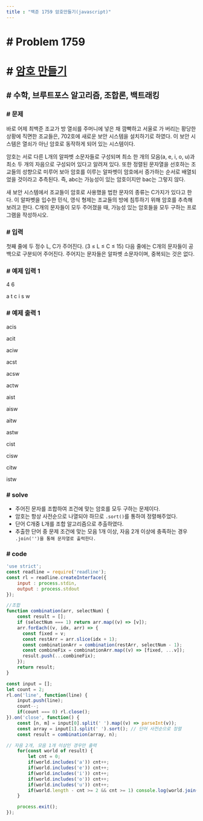 ```yaml
---
title : "백준 1759 암호만들기(javascript)"
---
```

# # Problem 1759


# # [암호 만들기](https://www.acmicpc.net/problem/1759)

## # 수학, 브루트포스 알고리즘, 조합론, 백트래킹

### # 문제

바로 어제 최백준 조교가 방 열쇠를 주머니에 넣은 채 깜빡하고 서울로 가 버리는 황당한 상황에 직면한 조교들은, 702호에 새로운 보안 시스템을 설치하기로 하였다. 이 보안 시스템은 열쇠가 아닌 암호로 동작하게 되어 있는 시스템이다.

암호는 서로 다른 L개의 알파벳 소문자들로 구성되며 최소 한 개의 모음(a, e, i, o, u)과 최소 두 개의 자음으로 구성되어 있다고 알려져 있다. 또한 정렬된 문자열을 선호하는 조교들의 성향으로 미루어 보아 암호를 이루는 알파벳이 암호에서 증가하는 순서로 배열되었을 것이라고 추측된다. 즉, abc는 가능성이 있는 암호이지만 bac는 그렇지 않다.

새 보안 시스템에서 조교들이 암호로 사용했을 법한 문자의 종류는 C가지가 있다고 한다. 이 알파벳을 입수한 민식, 영식 형제는 조교들의 방에 침투하기 위해 암호를 추측해 보려고 한다. C개의 문자들이 모두 주어졌을 때, 가능성 있는 암호들을 모두 구하는 프로그램을 작성하시오.

### # 입력

첫째 줄에 두 정수 L, C가 주어진다. (3 ≤ L ≤ C ≤ 15) 다음 줄에는 C개의 문자들이 공백으로 구분되어 주어진다. 주어지는 문자들은 알파벳 소문자이며, 중복되는 것은 없다.

### # 예제 입력 1

4 6

a t c i s w

### # 예제 출력 1

acis

acit

aciw

acst

acsw

actw

aist

aisw

aitw

astw

cist

cisw

citw

istw

### # solve

- 주어진 문자를 조합하여 조건에 맞는 암호를 모두 구하는 문제이다.
- 암호는 항상 사전순으로 나열되야 하므로 `.sort()`를 통하여 정렬해주었다.
- 단어 C개중 L개를 조합 알고리즘으로 추출하였다.
- 추출한 단어 중 문제 조건에 맞는 모음 1개 이상, 자음 2개 이상에 충족하는 경우 `.join('')을 통해 문자열로 출력한다.`

### # code

```javascript
'use strict';
const readline = require('readline');
const rl = readline.createInterface({
    input : process.stdin,
    output : process.stdout
});

//조합
function combination(arr, selectNum) {
    const result = [];
    if (selectNum === 1) return arr.map((v) => [v]);
    arr.forEach((v, idx, arr) => {
      const fixed = v;
      const restArr = arr.slice(idx + 1);
      const combinationArr = combination(restArr, selectNum - 1);
      const combineFix = combinationArr.map((v) => [fixed, ...v]);
      result.push(...combineFix);
    });
    return result;
}

const input = [];
let count = 2;
rl.on('line', function(line) {
    input.push(line);
    count--;
    if(count === 0) rl.close();
}).on('close', function() {
    const [n, m] = input[0].split(' ').map((v) => parseInt(v));
    const array = input[1].split(' ').sort(); // 단어 사전순으로 정렬
    const result = combination(array, n);

// 자음 2개, 모음 1개 이상인 경우만 출력 
    for(const world of result) {
        let cnt = 0;
        if(world.includes('a')) cnt++;
        if(world.includes('e')) cnt++;
        if(world.includes('i')) cnt++;
        if(world.includes('o')) cnt++;
        if(world.includes('u')) cnt++;
        if(world.length - cnt >= 2 && cnt >= 1) console.log(world.join(''));
    }

    process.exit();
});
```
